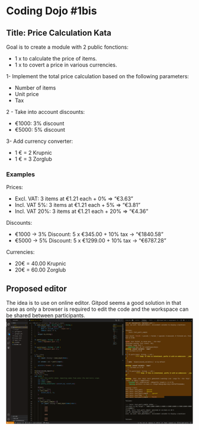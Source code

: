 # Coding Dojo #1bis

## Title: Price Calculation Kata

Goal is to create a module with 2 public fonctions:

- 1 x to calculate the price of items.
- 1 x to covert a price in various currencies.

1- Implement the total price calculation based on the following parameters:

- Number of items
- Unit price
- Tax

2 - Take into account discounts:

- €1000: 3% discount
- €5000: 5% discount

3- Add currency converter:

- 1 € = 2 Krupnic
- 1 € = 3 Zorglub

### Examples

Prices:

- Excl. VAT: 3 items at €1.21 each + 0% ⇒ “€3.63”
- Incl. VAT 5%: 3 items at €1.21 each + 5% ⇒ “€3.81”
- Incl. VAT 20%: 3 items at €1.21 each + 20% ⇒ “€4.36”

Discounts:

- €1000 → 3% Discount: 5 x €345.00 + 10% tax → “€1840.58”
- €5000 → 5% Discount: 5 x €1299.00 + 10% tax → “€6787.28”

Currencies:

- 20€ = 40.00 Krupnic
- 20€ = 60.00 Zorglub

## Proposed editor

The idea is to use on online editor. Gitpod seems a good solution in that
case as only a browser is required to edit the code and the workspace can
be shared between participants.
![Edition into Gitpod](pictures/gitpod.png)
